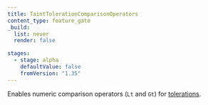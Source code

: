 ```yaml
---
title: TaintTolerationComparisonOperators
content_type: feature_gate
_build:
  list: never
  render: false

stages:
  - stage: alpha
    defaultValue: false
    fromVersion: "1.35"
---
```

Enables numeric comparison operators (`Lt` and `Gt`) for
[tolerations](/docs/concepts/scheduling-eviction/taint-and-toleration/).
